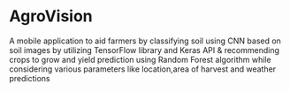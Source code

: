 # AgroVision
 A mobile application to aid farmers by classifying soil using CNN based on soil images by utilizing TensorFlow library and Keras API &amp; recommending crops to grow and yield prediction using Random Forest algorithm while considering various parameters like location,area of harvest and weather predictions
